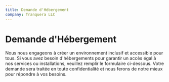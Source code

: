 ```yaml
---
title: Demande d'Hébergement
company: Tranquera LLC
---
```


# Demande d'Hébergement

Nous nous engageons à créer un environnement inclusif et accessible pour tous. Si vous avez besoin d'hébergements pour garantir un accès égal à nos services ou installations, veuillez remplir le formulaire ci-dessous. Votre demande sera traitée en toute confidentialité et nous ferons de notre mieux pour répondre à vos besoins.
